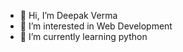 - 👋 Hi, I’m Deepak Verma
- 👀 I’m interested in Web Development 
- 🌱 I’m currently learning python

<!---
deepak032002/deepak032002 is a ✨ special ✨ repository because its `README.md` (this file) appears on your GitHub profile.
You can click the Preview link to take a look at your changes.
--->
